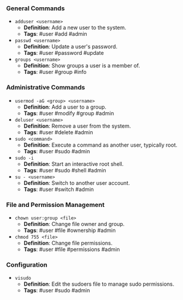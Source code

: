 ### General Commands

- `adduser <username>`
  - **Definition**: Add a new user to the system.
  - **Tags**: #user #add #admin
- `passwd <username>`
  - **Definition**: Update a user's password.
  - **Tags**: #user #password #update
- `groups <username>`
  - **Definition**: Show groups a user is a member of.
  - **Tags**: #user #group #info

### Administrative Commands

- `usermod -aG <group> <username>`
  - **Definition**: Add a user to a group.
  - **Tags**: #user #modify #group #admin
- `deluser <username>`
  - **Definition**: Remove a user from the system.
  - **Tags**: #user #delete #admin
- `sudo <command>`
  - **Definition**: Execute a command as another user, typically root.
  - **Tags**: #user #sudo #admin
- `sudo -i`
  - **Definition**: Start an interactive root shell.
  - **Tags**: #user #sudo #shell #admin
- `su - <username>`
  - **Definition**: Switch to another user account.
  - **Tags**: #user #switch #admin

### File and Permission Management

- `chown user:group <file>`
  - **Definition**: Change file owner and group.
  - **Tags**: #user #file #ownership #admin
- `chmod 755 <file>`
  - **Definition**: Change file permissions.
  - **Tags**: #user #file #permissions #admin

### Configuration

- `visudo`
  - **Definition**: Edit the sudoers file to manage sudo permissions.
  - **Tags**: #user #sudo #admin


